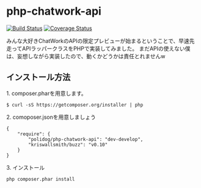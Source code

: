 php-chatwork-api
================

[![Build Status](https://travis-ci.org/polidog/php-chatwork-api.png?branch=develop)](https://travis-ci.org/polidog/php-chatwork-api)
[![Coverage Status](https://coveralls.io/repos/polidog/php-chatwork-api/badge.png)](https://coveralls.io/r/polidog/php-chatwork-api)  


みんな大好きChatWorkのAPIの限定プレビューが始まるということで、早速先走ってAPIラッパークラスをPHPで実装してみました。
まだAPIの使えない僕は、妄想しながら実装したので、動くかどうかは責任とれませんw


## インストール方法


1\. composer.pharを用意します。  
```
$ curl -sS https://getcomposer.org/installer | php
```
2\. comoposer.jsonを用意しましょう

```
{
    "require": {
        "polidog/php-chatwork-api": "dev-develop",
        "kriswallsmith/buzz": "v0.10"
    }
}

```
3\. インストール

```
php composer.phar install
```
